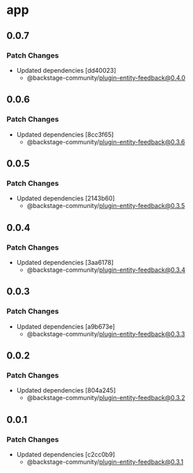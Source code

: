 # app

## 0.0.7

### Patch Changes

- Updated dependencies [dd40023]
  - @backstage-community/plugin-entity-feedback@0.4.0

## 0.0.6

### Patch Changes

- Updated dependencies [8cc3f65]
  - @backstage-community/plugin-entity-feedback@0.3.6

## 0.0.5

### Patch Changes

- Updated dependencies [2143b60]
  - @backstage-community/plugin-entity-feedback@0.3.5

## 0.0.4

### Patch Changes

- Updated dependencies [3aa6178]
  - @backstage-community/plugin-entity-feedback@0.3.4

## 0.0.3

### Patch Changes

- Updated dependencies [a9b673e]
  - @backstage-community/plugin-entity-feedback@0.3.3

## 0.0.2

### Patch Changes

- Updated dependencies [804a245]
  - @backstage-community/plugin-entity-feedback@0.3.2

## 0.0.1

### Patch Changes

- Updated dependencies [c2cc0b9]
  - @backstage-community/plugin-entity-feedback@0.3.1
